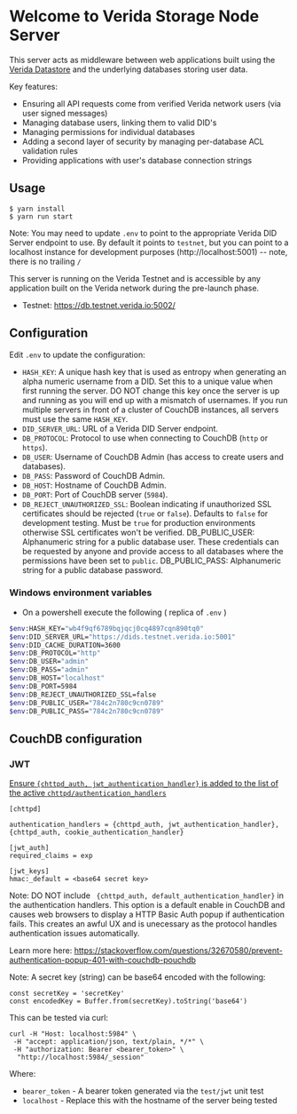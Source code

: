 # Welcome to Verida Storage Node Server

This server acts as middleware between web applications built using the [Verida Datastore](https://developers.verida.io/docs/concepts/data-storage/) and the underlying databases storing user data.

Key features:

- Ensuring all API requests come from verified Verida network users (via user signed messages)
- Managing database users, linking them to valid DID's
- Managing permissions for individual databases
- Adding a second layer of security by managing per-database ACL validation rules
- Providing applications with user's database connection strings

## Usage

```
$ yarn install
$ yarn run start
```

Note: You may need to update `.env` to point to the appropriate Verida DID Server endpoint to use. By default it points to `testnet`, but you can point to a localhost instance for development purposes (http://localhost:5001) -- note, there is no trailing `/`

This server is running on the Verida Testnet and is accessible by any application built on the Verida network during the pre-launch phase.

- Testnet: https://db.testnet.verida.io:5002/

## Configuration

Edit `.env` to update the configuration:

- `HASH_KEY`: A unique hash key that is used as entropy when generating an alpha numeric username from a DID. Set this to a unique value when first running the server. DO NOT change this key once the server is up and running as you will end up with a mismatch of usernames. If you run multiple servers in front of a cluster of CouchDB instances, all servers must use the same `HASH_KEY`.
- `DID_SERVER_URL`: URL of a Verida DID Server endpoint.
- `DB_PROTOCOL`: Protocol to use when connecting to CouchDB (`http` or `https`).
- `DB_USER`: Username of CouchDB Admin (has access to create users and databases).
- `DB_PASS`: Password of CouchDB Admin.
- `DB_HOST`: Hostname of CouchDB Admin.
- `DB_PORT`: Port of CouchDB server (`5984`).
- `DB_REJECT_UNAUTHORIZED_SSL`: Boolean indicating if unauthorized SSL certificates should be rejected (`true` or `false`). Defaults to `false` for development testing. Must be `true` for production environments otherwise SSL certificates won't be verified.
DB_PUBLIC_USER: Alphanumeric string for a public database user. These credentials can be requested by anyone and provide access to all databases where the permissions have been set to `public`.
DB_PUBLIC_PASS: Alphanumeric string for a public database password.

### Windows environment variables

* On a powershell execute the following ( replica of `.env` )
```bash
$env:HASH_KEY="wb4f9qf6789bqjqcj0cq4897cqn890tq0"
$env:DID_SERVER_URL="https://dids.testnet.verida.io:5001"
$env:DID_CACHE_DURATION=3600
$env:DB_PROTOCOL="http"
$env:DB_USER="admin"
$env:DB_PASS="admin"
$env:DB_HOST="localhost"
$env:DB_PORT=5984
$env:DB_REJECT_UNAUTHORIZED_SSL=false
$env:DB_PUBLIC_USER="784c2n780c9cn0789"
$env:DB_PUBLIC_PASS="784c2n780c9cn0789"
```


## CouchDB configuration

### JWT

[Ensure `{chttpd_auth, jwt_authentication_handler}` is added to the list of the active `chttpd/authentication_handlers`](https://docs.couchdb.org/en/stable/api/server/authn.html?highlight=jwt#jwt-authentication)

```
[chttpd]

authentication_handlers = {chttpd_auth, jwt_authentication_handler}, {chttpd_auth, cookie_authentication_handler}

[jwt_auth]
required_claims = exp

[jwt_keys]
hmac:_default = <base64 secret key>
```

Note: DO NOT include ` {chttpd_auth, default_authentication_handler}` in the authentication handlers. This option is a default enable in CouchDB and causes web browsers to display a HTTP Basic Auth popup if authentication fails. This creates an awful UX and is unecessary as the protocol handles authentication issues automatically.

Learn more here: https://stackoverflow.com/questions/32670580/prevent-authentication-popup-401-with-couchdb-pouchdb

Note: A secret key (string) can be base64 encoded with the following:

```
const secretKey = 'secretKey'
const encodedKey = Buffer.from(secretKey).toString('base64')
```

This can be tested via curl:

```
curl -H "Host: localhost:5984" \
 -H "accept: application/json, text/plain, */*" \
 -H "authorization: Bearer <bearer_token>" \
  "http://localhost:5984/_session"
```

Where:

- `bearer_token` - A bearer token generated via the `test/jwt` unit test
- `localhost` - Replace this with the hostname of the server being tested